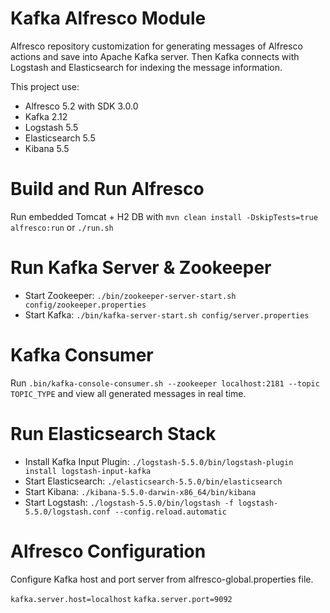 # Kafka Alfresco Module

Alfresco repository customization for generating messages of Alfresco actions and save into Apache Kafka server.
Then Kafka connects with Logstash and Elasticsearch for indexing the message information.

This project use:
 * Alfresco 5.2 with SDK 3.0.0
 * Kafka 2.12
 * Logstash 5.5
 * Elasticsearch 5.5
 * Kibana 5.5


# Build and Run Alfresco

Run embedded Tomcat + H2 DB with `mvn clean install -DskipTests=true alfresco:run` or `./run.sh` 

 
# Run Kafka Server & Zookeeper

 * Start Zookeeper: `./bin/zookeeper-server-start.sh config/zookeeper.properties`
 * Start Kafka: `./bin/kafka-server-start.sh config/server.properties`
  
 
# Kafka Consumer

Run `.bin/kafka-console-consumer.sh --zookeeper localhost:2181 --topic TOPIC_TYPE` and view all generated messages in real time.
  
  
# Run Elasticsearch Stack

 * Install Kafka Input Plugin: `./logstash-5.5.0/bin/logstash-plugin install logstash-input-kafka`
 * Start Elasticsearch: `./elasticsearch-5.5.0/bin/elasticsearch`
 * Start Kibana: `./kibana-5.5.0-darwin-x86_64/bin/kibana`
 * Start Logstash: `./logstash-5.5.0/bin/logstash -f logstash-5.5.0/logstash.conf --config.reload.automatic`

 
# Alfresco Configuration

Configure Kafka host and port server from alfresco-global.properties file.

`kafka.server.host=localhost`
`kafka.server.port=9092`